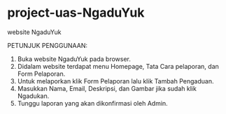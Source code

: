 # project-uas-NgaduYuk
website NgaduYuk

PETUNJUK PENGGUNAAN:
1. Buka website NgaduYuk pada browser.
2. Didalam website terdapat menu Homepage, Tata Cara pelaporan, dan Form Pelaporan.
3. Untuk melaporkan klik Form Pelaporan lalu klik Tambah Pengaduan.
4. Masukkan Nama, Email, Deskripsi, dan Gambar jika sudah klik Ngadukan.
5. Tunggu laporan yang akan dikonfirmasi oleh Admin.

